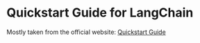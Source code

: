 # Quickstart Guide for LangChain

Mostly taken from the official website: [Quickstart Guide](https://python.langchain.com/en/latest/getting_started/getting_started.html#)